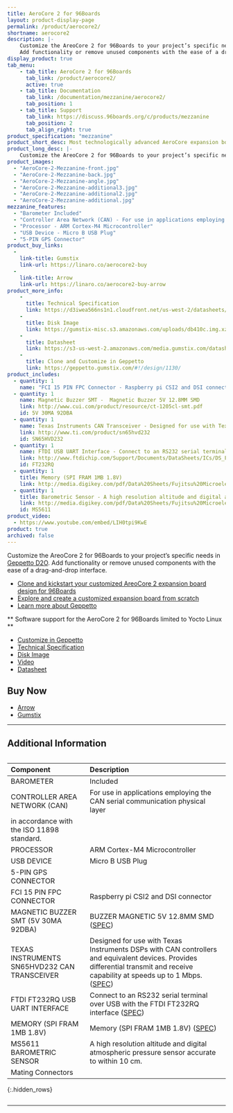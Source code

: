 ```yaml
---
title: AeroCore 2 for 96Boards
layout: product-display-page
permalink: /product/aerocore2/
shortname: aerocore2
description: |-
    Customize the AreoCore 2 for 96Boards to your project’s specific needs in Geppetto D2O.
    Add functionality or remove unused components with the ease of a drag-and-drop interface.
display_product: true
tab_menu:
    - tab_title: AeroCore 2 for 96Boards
      tab_link: /product/aerocore2/
      active: true
    - tab_title: Documentation
      tab_link: /documentation/mezzanine/aerocore2/
      tab_position: 1
    - tab_title: Support
      tab_link: https://discuss.96boards.org/c/products/mezzanine
      tab_position: 2
      tab_align_right: true
product_specification: "mezzanine"
product_short_desc: Most technologically advanced AeroCore expansion board with LTE support
product_long_desc: |-
    Customize the AreoCore 2 for 96Boards to your project’s specific needs in Geppetto D2O. Add functionality or remove unused components with the ease of a drag-and-drop interface.
product_images:
  - "AeroCore-2-Mezzanine-front.jpg"
  - "AeroCore-2-Mezzanine-back.jpg"
  - "AeroCore-2-Mezzanine-angle.jpg"
  - "AeroCore-2-Mezzanine-additional3.jpg"
  - "AeroCore-2-Mezzanine-additional2.jpg"
  - "AeroCore-2-Mezzanine-additional.jpg"
mezzanine_features:
  - "Barometer Included"
  - "Controller Area Network (CAN) - For use in applications employing the CAN serial communication physical layer in accordance with the ISO 11898 standard."
  - "Processor - ARM Cortex-M4 Microcontroller"
  - "USB Device - Micro B USB Plug"
  - "5-PIN GPS Connector"
product_buy_links:
  -
    link-title: Gumstix
    link-url: https://linaro.co/aerocore2-buy
  -
    link-title: Arrow
    link-url: https://linaro.co/aerocore2-buy-arrow
product_more_info:
    -
      title: Technical Specification
      link: https://d3iwea566ns1n1.cloudfront.net/us-west-2/datasheets/geppetto/855bc28811a023824742294171238a8175770196.pdf
    -
      title: Disk Image
      link: https://gumstix-misc.s3.amazonaws.com/uploads/db410c.img.xz
    -
      title: Datasheet
      link: https://s3-us-west-2.amazonaws.com/media.gumstix.com/datasheets/PKG900000000351.pdf
    -
      title: Clone and Customize in Geppetto
      link: https://geppetto.gumstix.com/#!/design/1130/
product_includes:
  - quantity: 1
    name: "FCI 15 PIN FPC Connector - Raspberry pi CSI2 and DSI connector"
  - quantity: 1
    name: Magnetic Buzzer SMT -  Magnetic Buzzer 5V 12.8MM SMD
    link: http://www.cui.com/product/resource/ct-1205cl-smt.pdf
    id: 5V 30MA 92DBA
  - quantity: 1
    name: Texas Instruments CAN Transceiver	- Designed for use with Texas Instruments DSPs with CAN controllers and equivalent devices. Provides differential transmit and receive capability at speeds up to 1 Mbps
    link: http://www.ti.com/product/sn65hvd232
    id: SN65HVD232
  - quantity: 1
    name: FTDI USB UART Interface - Connect to an RS232 serial terminal over USB with the FTDI FT232RQ interface
    link: http://www.ftdichip.com/Support/Documents/DataSheets/ICs/DS_FT232R.pdf
    id: FT232RQ
  - quantity: 1
    title: Memory (SPI FRAM 1MB 1.8V)
    link: http://media.digikey.com/pdf/Data%20Sheets/Fujitsu%20Microelectronics%20America/MB85RS1MT.pdf
  - quantity: 1
    title: Barometric Sensor - A high resolution altitude and digital atmospheric pressure sensor accurate to within 10 cm.
    link: http://media.digikey.com/pdf/Data%20Sheets/Fujitsu%20Microelectronics%20America/MB85RS1MT.pdf
    id: MS5611
product_video:
  - https://www.youtube.com/embed/LIH0tpi9KwE
product: true
archived: false
---
```

Customize the AreoCore 2 for 96Boards to your project’s specific needs in [Geppetto D2O](https://www.gumstix.com/geppetto). Add functionality or remove unused components with the ease of a drag-and-drop interface.

- [Clone and kickstart your customized AreoCore 2 expansion board design for 96Boards](https://geppetto.gumstix.com/#!/design/1130/)
- [Explore and create a customized expansion board from scratch](https://geppetto.gumstix.com/)
- [Learn more about Geppetto](https://www.gumstix.com/geppetto)

** Software support for the AeroCore 2 for 96Boards limited to Yocto Linux **

- [Customize in Geppetto](https://geppetto.gumstix.com/#!/design/1130/)
- [Technical Specification](https://d3iwea566ns1n1.cloudfront.net/us-west-2/datasheets/geppetto/855bc28811a023824742294171238a8175770196.pdf)
- [Disk Image](https://gumstix-misc.s3.amazonaws.com/uploads/db410c.img.xz)
- [Video](https://youtu.be/LIH0tpi9KwE)
- [Datasheet](https://s3-us-west-2.amazonaws.com/media.gumstix.com/datasheets/PKG900000000351.pdf)


## Buy Now

- [Arrow](http://link.linaro.org/aerocore2-buy-arrow)
- [Gumstix](http://link.linaro.org/aerocore2-buy)

***

## Additional Information
<div style="overflow-x:scroll;" markdown="1">


|   Component                                       |   Description                                                                                    |
|:--------------------------------------------------|:-------------------------------------------------------------------------------------------------|
|  BAROMETER                                        | Included                                                                                         |
|  CONTROLLER AREA NETWORK (CAN)                    | For use in applications employing the CAN serial communication physical layer
in accordance with the ISO 11898 standard.  |
|  PROCESSOR                                        | ARM Cortex-M4 Microcontroller                                                                    |
|  USB DEVICE                                       | Micro B USB Plug                                                                                 |
|  5-PIN GPS CONNECTOR                              |                                                                                                  |
|  FCI 15 PIN FPC CONNECTOR                         | Raspberry pi CSI2 and DSI connector                                                              |
|  MAGNETIC BUZZER SMT (5V 30MA 92DBA)              | BUZZER MAGNETIC 5V 12.8MM SMD ([SPEC](http://www.cui.com/product/resource/ct-1205cl-smt.pdf))    |        
|  TEXAS INSTRUMENTS SN65HVD232 CAN TRANSCEIVER     | Designed for use with Texas Instruments DSPs with CAN controllers and equivalent devices. Provides differential transmit and receive capability at speeds up to 1 Mbps. ([SPEC](http://www.ti.com/product/sn65hvd232))                                |
|  FTDI FT232RQ USB UART INTERFACE                  | Connect to an RS232 serial terminal over USB with the FTDI FT232RQ interface ([SPEC](http://www.ftdichip.com/Support/Documents/DataSheets/ICs/DS_FT232R.pdf))                                                                                  |
|  MEMORY (SPI FRAM 1MB 1.8V)                       | Memory (SPI FRAM 1MB 1.8V) ([SPEC](http://media.digikey.com/pdf/Data%20Sheets/Fujitsu%20Microelectronics%20America/MB85RS1MT.pdf))                                                                                               |
|  MS5611 BAROMETRIC SENSOR                         | A high resolution altitude and digital atmospheric pressure sensor accurate to within 10 cm.     |
|  Mating Connectors                                |                                                                                                  |
{:.hidden_rows}

</div>

***
